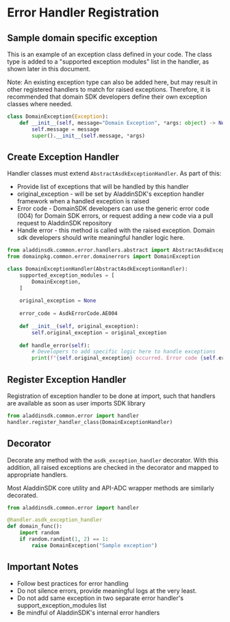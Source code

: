 # Error Handler Registration

## Sample domain specific exception

This is an example of an exception class defined in your code. 
The class type is added to a "supported exception modules" list in the handler, as shown later in this document.

Note: An existing exception type can also be added here, but may result in other registered handlers to match for raised exceptions. Therefore, it is recommended that domain SDK developers define their own exception classes where needed.

```py
class DomainException(Exception):
    def __init__(self, message="Domain Exception", *args: object) -> None:
        self.message = message
        super().__init__(self.message, *args)
```

## Create Exception Handler

Handler classes must extend `AbstractAsdkExceptionHandler`.
As part of this:
- Provide list of exceptions that will be handled by this handler
- original_exception - will be set by AladdinSDK's exception handler framework when a handled exception is raised
- Error code - DomainSDK developers can use the generic error code (004) for Domain SDK errors, or request adding a new code via a pull request to AladdinSDK repository
- Handle error - this method is called with the raised exception. Domain sdk developers should write meaningful handler logic here.

```py
from aladdinsdk.common.error.handlers.abstract import AbstractAsdkExceptionHandler, AsdkErrorCode
from domainpkg.common.error.domainerrors import DomainException

class DomainExceptionHandler(AbstractAsdkExceptionHandler):
    supported_exception_modules = [
        DomainException,
    ]
    
    original_exception = None
    
    error_code = AsdkErrorCode.AE004
    
    def __init__(self, original_exception):
        self.original_exception = original_exception
    
    def handle_error(self):
        # Developers to add specific logic here to handle exceptions
        print(f"{self.original_exception} occurred. Error code {self.error_code}")

```

## Register Exception Handler

Registration of exception handler to be done at import, such that handlers are available as soon as user imports SDK library

```py
from aladdinsdk.common.error import handler
handler.register_handler_class(DomainExceptionHandler)
```

## Decorator

Decorate any method with the `asdk_exception_handler` decorator.
With this addition, all raised exceptions are checked in the decorator and mapped to appropriate handlers.

Most AladdinSDK core utility and API-ADC wrapper methods are similarly decorated.

```py
from aladdinsdk.common.error import handler

@handler.asdk_exception_handler
def domain_func():
    import random
    if random.randint(1, 2) == 1:
        raise DomainException("Sample exception")
```

## Important Notes
- Follow best practices for error handling
- Do not silence errors, provide meaningful logs at the very least.
- Do not add same exception in two separate error handler's support_exception_modules list
- Be mindful of AladdinSDK's internal error handlers
